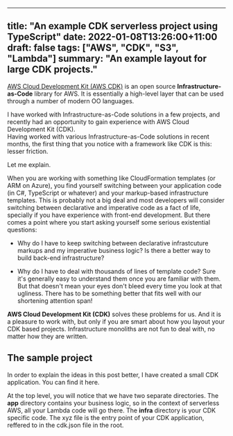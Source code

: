 ---
title: "An example CDK serverless project using TypeScript"
date: 2022-01-08T13:26:00+11:00
draft: false
tags: ["AWS", "CDK", "S3", "Lambda"]
summary: "An example layout for large CDK projects."
----

<a href='https://github.com/aws/aws-cdk' target='_blank'>AWS Cloud Development Kit (AWS CDK)</a> is an open source **Infrastructure-as-Code** library for AWS.  It is essentially a high-level layer that can be used through a number of modern OO languages.


I have worked with Infrastructure-as-Code solutions in a few projects, and recently had an opportunity to gain experience with AWS Cloud Development Kit (CDK).  
Having worked with various Infrastructure-as-Code solutions in recent months, the first thing that you notice with a framework like CDK is this: lesser friction.

Let me explain.

When you are working with something like CloudFormation templates (or ARM on Azure), you find yourself switching between your application code (in C#, TypeScript or whatever) and your markup-based infrastructure templates.  This is probably not a big deal and most developers will consider switching between declarative and imperative code as a fact of life, specially if you have experience with front-end development.  But there comes a point where you start asking yourself some serious existential questions:

* Why do I have to keep switching between declarative infrastcuture markups and my imperative business logic?  Is there a better way to build back-end infrastructure?
  
* Why do I have to deal with thousands of lines of template code?  Sure it's generally easy to understand them once you are familiar with them.  But that doesn't mean your eyes don't bleed every time you look at that ugliness.  There has to be something better that fits well with our shortening attention span!

**AWS Cloud Development Kit (CDK)** solves these problems for us.  And it is a pleasure to work with, but only if you are smart about how you layout your CDK based projects.  Infrastructure monoliths are not fun to deal with, no matter how they are written.

## The sample project

In order to explain the ideas in this post better, I have created a small CDK application.  You can find it here.

At the top level, you will notice that we have two separate directories.  The **app** directory contains your business logic, so in the context of serverless AWS, all your Lambda code will go there.  The **infra** directory is your CDK specific code.  The xyz file is the entry point of your CDK application, reffered to in the cdk.json file in the root.








